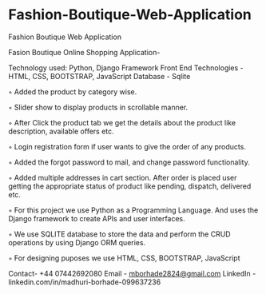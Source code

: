# Fashion-Boutique-Web-Application
Fashion Boutique Web Application

Fasion Boutique Online Shopping Application- 

Technology used: Python, Django Framework 
Front End Technologies - HTML, CSS, BOOTSTRAP, JavaScript
Database - Sqlite

◦ Added the product by category wise.

◦ Slider show to display products in scrollable manner.

◦ After Click the product tab we get the details about the product like description, available offers etc.

◦ Login registration form if user wants to give the order of any products.

◦ Added the forgot password to mail, and change password functionality.

◦ Added multiple addresses in cart section. After order is placed user getting the appropriate status of product like pending, dispatch, delivered etc.

◦ For this project we use Python as a Programming Language. And uses the Django framework to create APIs and user interfaces.

◦ We use SQLITE database to store the data and perform the CRUD operations by using Django ORM queries.

◦ For designing puposes we use HTML, CSS, BOOTSTRAP, JavaScript

Contact- +44 07442692080
Email - mborhade2824@gmail.com
LinkedIn - linkedin.com/in/madhuri-borhade-099637236
